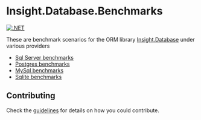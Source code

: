 # Insight.Database.Benchmarks

[![.NET](https://github.com/Jaxelr/Insight.Database.Benchmark/actions/workflows/ci.yml/badge.svg)](https://github.com/Jaxelr/Insight.Database.Benchmark/actions/workflows/ci.yml)

These are benchmark scenarios for the ORM library [Insight.Database](https://github.com/jonwagner/Insight.Database) under various providers

- [Sql Server benchmarks](benchmarks/Insight.Database.Benchmarks.SqlServer/README.md)
- [Postgres benchmarks](benchmarks/Insight.Database.Benchmarks.Postgres/README.md)
- [MySql benchmarks](benchmarks/Insight.Database.Benchmarks.MySql/README.md)
- [Sqlite benchmarks](benchmarks/Insight.Database.Benchmarks.Sqlite/README.md)


## Contributing

Check the [guidelines](.github/CONTRIBUTING.md) for details on how you could contribute.
